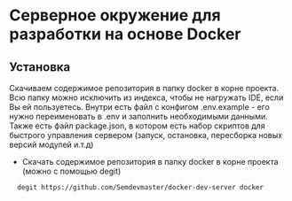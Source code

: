 # Серверное окружение для разработки на основе Docker

## Установка

Скачиваем содержимое репозитория в папку docker в корне проекта. Всю папку можно исключить из индекса, чтобы не нагружать IDE, если Вы ей пользуетесь. Внутри есть файл с конфигом .env.example - его нужно переименовать в .env и заполнить необходимыми данными. Также есть файл package.json, в котором есть набор скриптов для быстрого управления сервером (запуск, остановка, пересборка новых версий модулей и.т.д)
- Скачать содержимое репозитория в папку docker в корне проекта (можно с помощью degit)
```
  degit https://github.com/Semdevmaster/docker-dev-server docker
```
